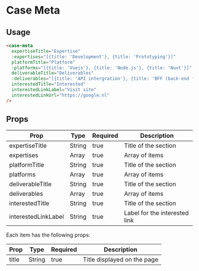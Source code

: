 # Case Meta


## Usage

```html
<case-meta
  expertiseTitle="Expertise"
  :expertises="[{title: 'Development'}, {title: 'Prototyping'}]"
  platformTitle="Platform"
  :platforms="[{title: 'Vuejs'}, {title: 'Node.js'}, {title: 'Nuxt'}]"
  deliverableTitle="Deliverables"
  :deliverables="[{title: 'API intergration'}, {title: 'BFF (back-end for front-end)'}]"
  interestedTitle="Interested"
  interestedLinkLabel="Visit site"
  interestedLinkUrl="https://google.nl"
/>
```

## Props
| Prop | Type | Required | Description |
| --- | --- | --- | --- |
| expertiseTitle | String | true | Title of the section |
| expertises | Array | true | Array of items |
| platformTitle | String | true | Title of the section |
| platforms | Array | true | Array of items |
| deliverableTitle | String | true | Title of the section |
| deliverables | Array | true | Array of items |
| interestedTitle | String | true | Title of the section |
| interestedLinkLabel | String | true | Label for the interested link |

Each item has the following props:

| Prop | Type | Required | Description |
| --- | --- | --- | --- |
| title | String | true | Title displayed on the page |
